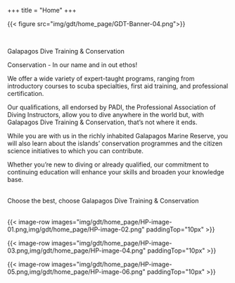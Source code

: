 +++
title = "Home"
+++

{{< figure src="img/gdt/home_page/GDT-Banner-04.png">}}

<p>&nbsp</p>

<!-- {{< figure src="img/gdt/home_page/HP-image-01.png" alt="ADD ALT TEXT" class="align-right full-width-on-small" >}} -->

<span class="large-strapline">Galapagos Dive Training & Conservation</span>

<span class="strapline">Conservation - In our name and in out ethos!</span>

We offer a wide variety of expert-taught programs, ranging from introductory courses to scuba specialties, first aid training, and professional certification.  

Our qualifications, all endorsed by PADI, the Professional Association of Diving Instructors, allow you to dive anywhere in the world but, with Galapagos Dive Training & Conservation, that’s not where it ends.  

While you are with us in the richly inhabited Galapagos Marine Reserve, you will also learn about the islands’ conservation programmes and the citizen science initiatives to which you can contribute.

Whether you’re new to diving or already qualified, our commitment to continuing education will enhance your skills and broaden your knowledge base. 

<br/>
<span class="strapline">Choose the best, choose Galapagos Dive Training & Conservation</span>
<br/><br/>

{{< image-row images="img/gdt/home_page/HP-image-01.png,img/gdt/home_page/HP-image-02.png" paddingTop="10px" >}}

{{< image-row images="img/gdt/home_page/HP-image-03.png,img/gdt/home_page/HP-image-04.png" paddingTop="10px" >}}

{{< image-row images="img/gdt/home_page/HP-image-05.png,img/gdt/home_page/HP-image-06.png" paddingTop="10px" >}}
